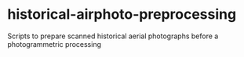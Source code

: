 # historical-airphoto-preprocessing
Scripts to prepare scanned historical aerial photographs before a photogrammetric processing
